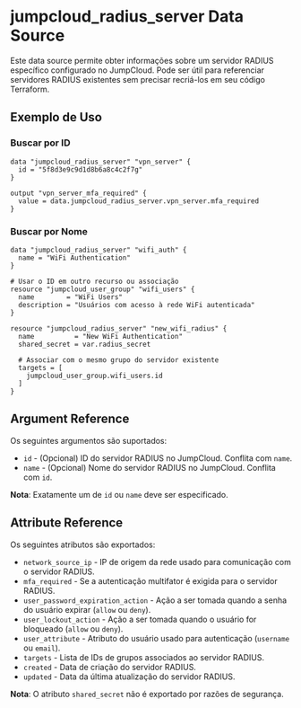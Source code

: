 # jumpcloud_radius_server Data Source

Este data source permite obter informações sobre um servidor RADIUS específico configurado no JumpCloud. Pode ser útil para referenciar servidores RADIUS existentes sem precisar recriá-los em seu código Terraform.

## Exemplo de Uso

### Buscar por ID

```hcl
data "jumpcloud_radius_server" "vpn_server" {
  id = "5f8d3e9c9d1d8b6a8c4c2f7g"
}

output "vpn_server_mfa_required" {
  value = data.jumpcloud_radius_server.vpn_server.mfa_required
}
```

### Buscar por Nome

```hcl
data "jumpcloud_radius_server" "wifi_auth" {
  name = "WiFi Authentication"
}

# Usar o ID em outro recurso ou associação
resource "jumpcloud_user_group" "wifi_users" {
  name        = "WiFi Users"
  description = "Usuários com acesso à rede WiFi autenticada"
}

resource "jumpcloud_radius_server" "new_wifi_radius" {
  name          = "New WiFi Authentication"
  shared_secret = var.radius_secret
  
  # Associar com o mesmo grupo do servidor existente
  targets = [
    jumpcloud_user_group.wifi_users.id
  ]
}
```

## Argument Reference

Os seguintes argumentos são suportados:

* `id` - (Opcional) ID do servidor RADIUS no JumpCloud. Conflita com `name`.
* `name` - (Opcional) Nome do servidor RADIUS no JumpCloud. Conflita com `id`.

**Nota**: Exatamente um de `id` ou `name` deve ser especificado.

## Attribute Reference

Os seguintes atributos são exportados:

* `network_source_ip` - IP de origem da rede usado para comunicação com o servidor RADIUS.
* `mfa_required` - Se a autenticação multifator é exigida para o servidor RADIUS.
* `user_password_expiration_action` - Ação a ser tomada quando a senha do usuário expirar (`allow` ou `deny`).
* `user_lockout_action` - Ação a ser tomada quando o usuário for bloqueado (`allow` ou `deny`).
* `user_attribute` - Atributo do usuário usado para autenticação (`username` ou `email`).
* `targets` - Lista de IDs de grupos associados ao servidor RADIUS.
* `created` - Data de criação do servidor RADIUS.
* `updated` - Data da última atualização do servidor RADIUS.

**Nota**: O atributo `shared_secret` não é exportado por razões de segurança. 